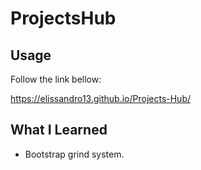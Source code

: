 # ProjectsHub

## Usage

Follow the link bellow: 

https://elissandro13.github.io/Projects-Hub/

## What I Learned

* Bootstrap grind system.
